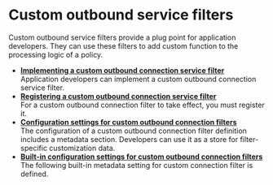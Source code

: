 # Custom outbound service filters

Custom outbound service filters provide a plug point for application developers. They can use these filters to add custom function to the processing logic of a policy.

-   **[Implementing a custom outbound connection service filter](outbhttp_cust_srvc_filtrs_impl.md)**  
Application developers can implement a custom outbound connection service filter.
-   **[Registering a custom outbound connection service filter](outbhttp_cust_srvc_filtrs_reg.md)**  
For a custom outbound connection filter to take effect, you must register it.
-   **[Configuration settings for custom outbound connection filters](outbhttp_cust_srvc_filtrs_cfg_sets.md)**  
The configuration of a custom outbound connection filter definition includes a metadata section. Developers can use it as a store for filter-specific customization data.
-   **[Built-in configuration settings for custom outbound connection filters](outbhttp_cust_srvc_filtrs_cfg_sets_blt_in.md)**  
The following built-in metadata setting for custom connection filter is defined.


